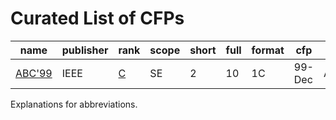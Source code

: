 # Curated List of CFPs
<!-- events -->
| name | publisher | rank | scope | short | full | format | cfp | country |
| --- | --- | --- | --- | --- | --- | --- | --- | --- |
| [ABC'99](<https://www.google.com/404>) | IEEE | [C](<https://www.google.com/404>) | SE | 2 | 10 | 1C | 99-Dec | Antarctica |

<!-- events -->
Explanations for abbreviations.

